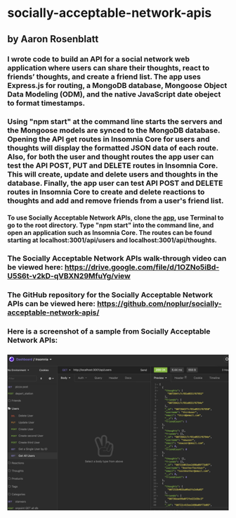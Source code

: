 # socially-acceptable-network-apis
## by Aaron Rosenblatt

### I wrote code to build an API for a social network web application where users can share their thoughts, react to friends’ thoughts, and create a friend list. The app uses Express.js for routing, a MongoDB database, Mongoose Object Data Modeling (ODM), and the native JavaScript date obeject to format timestamps. 

### Using "npm start" at the command line starts the servers and the Mongoose models are synced to the MongoDB database. Opening the API get routes in Insomnia Core for users and thoughts will display the formatted JSON data of each route. Also, for both the user and thought routes the app user can test the API POST, PUT and DELETE routes in Insomnia Core. This will create, update and delete users and thoughts in the database. Finally, the app user can test API POST and DELETE routes in Insomnia Core to create and delete reactions to thoughts and add and remove friends from a user's friend list. 

#### To use Socially Acceptable Network APIs, clone the [app](https://github.com/noplur/socially-acceptable-network-apis/), use Terminal to go to the root directory. Type "npm start" into the command line, and open an application such as Insomnia Core. The routes can be found starting at localhost:3001/api/users and localhost:3001/api/thoughts.

### The Socially Acceptable Network APIs walk-through video can be viewed here: https://drive.google.com/file/d/1OZNo5iBd-U5S6t-v2kD-qVBXN29MfuYg/view

### The GitHub repository for the Socially Acceptable Network APIs can be viewed here: https://github.com/noplur/socially-acceptable-network-apis/

### Here is a screenshot of a sample from Socially Acceptable Network APIs:
### ![](./images/socially-acceptable-network-apis.jpg)